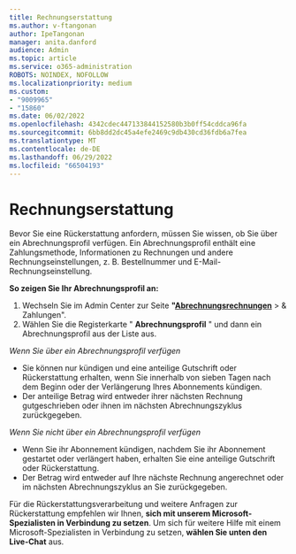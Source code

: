 ```yaml
---
title: Rechnungserstattung
ms.author: v-ftangonan
author: IpeTangonan
manager: anita.danford
audience: Admin
ms.topic: article
ms.service: o365-administration
ROBOTS: NOINDEX, NOFOLLOW
ms.localizationpriority: medium
ms.custom:
- "9009965"
- "15860"
ms.date: 06/02/2022
ms.openlocfilehash: 4342cdec447133844152580b3b0ff54cddca96fa
ms.sourcegitcommit: 6bb8dd2dc45a4efe2469c9db430cd36fdb6a7fea
ms.translationtype: MT
ms.contentlocale: de-DE
ms.lasthandoff: 06/29/2022
ms.locfileid: "66504193"
---
```

# <a name="bill-refund"></a>Rechnungserstattung

Bevor Sie eine Rückerstattung anfordern, müssen Sie wissen, ob Sie über ein Abrechnungsprofil verfügen. Ein Abrechnungsprofil enthält eine Zahlungsmethode, Informationen zu Rechnungen und andere Rechnungseinstellungen, z. B. Bestellnummer und E-Mail-Rechnungseinstellung.

**So zeigen Sie Ihr Abrechnungsprofil an:**

1. Wechseln Sie im Admin Center zur Seite **"**[**Abrechnungsrechnungen**](https://admin.microsoft.com/AdminPortal/Home?ref=billoverview/invoice-list) >  & Zahlungen".
2. Wählen Sie die Registerkarte " **Abrechnungsprofil** " und dann ein Abrechnungsprofil aus der Liste aus.

*Wenn Sie über ein Abrechnungsprofil verfügen*

- Sie können nur kündigen und eine anteilige Gutschrift oder Rückerstattung erhalten, wenn Sie innerhalb von sieben Tagen nach dem Beginn oder der Verlängerung Ihres Abonnements kündigen.
- Der anteilige Betrag wird entweder ihrer nächsten Rechnung gutgeschrieben oder ihnen im nächsten Abrechnungszyklus zurückgegeben.

*Wenn Sie nicht über ein Abrechnungsprofil verfügen*

- Wenn Sie ihr Abonnement kündigen, nachdem Sie ihr Abonnement gestartet oder verlängert haben, erhalten Sie eine anteilige Gutschrift oder Rückerstattung.
- Der Betrag wird entweder auf Ihre nächste Rechnung angerechnet oder im nächsten Abrechnungszyklus an Sie zurückgegeben.

Für die Rückerstattungsverarbeitung und weitere Anfragen zur Rückerstattung empfehlen wir Ihnen, **sich mit unserem Microsoft-Spezialisten in Verbindung zu setzen**. Um sich für weitere Hilfe mit einem Microsoft-Spezialisten in Verbindung zu setzen, **wählen Sie unten den Live-Chat** aus.

